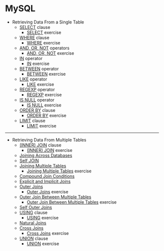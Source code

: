 # MySQL

- Retrieving Data From a Single Table
  - [SELECT](Retrieving-Data-From-a-Single-Table/SELECT_Clause.sql) clause
    - [SELECT](Retrieving-Data-From-a-Single-Table/SELECT_Clause-Exercise.sql) exercise
  - [WHERE](Retrieving-Data-From-a-Single-Table/WHERE_Clause.sql) clause
    - [WHERE](Retrieving-Data-From-a-Single-Table/WHERE_Clause-Exercise.sql) exercise
  - [AND, OR, NOT](Retrieving-Data-From-a-Single-Table/AND-OR-NOT_Operators.sql) operators
    - [AND, OR, NOT](Retrieving-Data-From-a-Single-Table/AND-OR-NOT_Operators-Exercise.sql) exercise
  - [IN](Retrieving-Data-From-a-Single-Table/IN_Operator.sql) operator
    - [IN](Retrieving-Data-From-a-Single-Table/IN_Operator-Exercise.sql) exercise
  - [BETWEEN](Retrieving-Data-From-a-Single-Table/BETWEEN_Operator.sql) operator
    - [BETWEEN](Retrieving-Data-From-a-Single-Table/BETWEEN_Operator-Exercise.sql) exercise
  - [LIKE](Retrieving-Data-From-a-Single-Table/LIKE_Operator.sql) operator
    - [LIKE](Retrieving-Data-From-a-Single-Table/LIKE_Operator-Exercise.sql) exercise
  - [REGEXP](Retrieving-Data-From-a-Single-Table/REGEXP_Operator.sql) operator
    - [REGEXP](Retrieving-Data-From-a-Single-Table/REGEXP_Operator-Exercise.sql) exercise
  - [IS NULL](Retrieving-Data-From-a-Single-Table/IS-NULL_Operator.sql) operator
    - [IS NULL](Retrieving-Data-From-a-Single-Table/IS-NULL_Operator-Exercise.sql) exercise
  - [ORDER BY](Retrieving-Data-From-a-Single-Table/ORDER-BY_Clause.sql) clause
    - [ORDER BY](Retrieving-Data-From-a-Single-Table/ORDER-BY_Clause-Exercise.sql) exercise
  - [LIMIT](Retrieving-Data-From-a-Single-Table/LIMIT_Clause.sql) clause
    - [LIMIT](Retrieving-Data-From-a-Single-Table/LIMIT_Clause-Exercise.sql) exercise
---

- Retrieving Data From Multiple Tables
  - [(INNER) JOIN](Retrieving-Data-From-Multiple-Tables/INNER-JOIN_Clause.sql) clause
    - [(INNER) JOIN](Retrieving-Data-From-Multiple-Tables/INNER-JOIN_Clause-Exercise.sql) exercise
  - [Joining Across Databases](Retrieving-Data-From-Multiple-Tables/Joining-Across-Databases.sql)
  - [Self JOIN](Retrieving-Data-From-Multiple-Tables/Self-JOIN.sql)
  - [Joining Multiple Tables](Retrieving-Data-From-Multiple-Tables/Joining-Multiple-Tables.sql)
    - [Joining Multiple Tables](Retrieving-Data-From-Multiple-Tables/Joining-Multiple-Tables-Exercise.sql) exercise
  - [Compound Join Conditions](Retrieving-Data-From-Multiple-Tables/Compound-Join-Conditions.sql)
  - [Explicit and Implicit Joins](Retrieving-Data-From-Multiple-Tables/Explicit-and-Implicit-Join.sql)
  - [Outer Joins](Retrieving-Data-From-Multiple-Tables/Outer-Joins.sql)
    - [Outer Joins](Retrieving-Data-From-Multiple-Tables/Outer-Joins-Exercise.sql) exercise
  - [Outer Join Between Multiple Tables](Retrieving-Data-From-Multiple-Tables/Outer-Join-Between-Multiple-Tables.sql)
    - [Outer Join Between Multiple Tables](Retrieving-Data-From-Multiple-Tables/Outer-Join-Between-Multiple-Tables-Exercise.sql) exercise
  - [Self Outer Joins](Retrieving-Data-From-Multiple-Tables/Self-Outer-Join.sql)
  - [USING](Retrieving-Data-From-Multiple-Tables/Using-Clause.sql) clause
    - [USING](Retrieving-Data-From-Multiple-Tables/Using-Clause-Exercise.sql) exercise
  - [Natural Joins](Retrieving-Data-From-Multiple-Tables/Natural-Joins.sql)
  - [Cross Joins](Retrieving-Data-From-Multiple-Tables/Cross-Joins.sql)
    - [Cross Joins](Retrieving-Data-From-Multiple-Tables/Cross-Joins-Exercise.sql) exercise
  - [UNION](Retrieving-Data-From-Multiple-Tables/Unions.sql) clause
    - [UNION](Retrieving-Data-From-Multiple-Tables/Unions-Exercise.sql) exercise